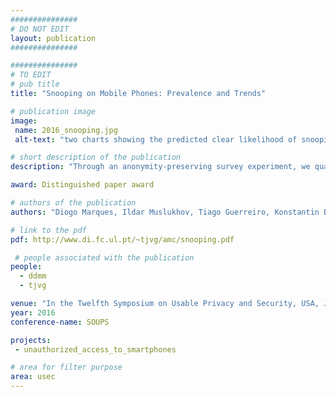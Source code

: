 ```yaml
---
###############
# DO NOT EDIT
layout: publication
###############

###############
# TO EDIT
# pub title
title: "Snooping on Mobile Phones: Prevalence and Trends"

# publication image
image:
 name: 2016_snooping.jpg
 alt-text: "two charts showing the predicted clear likelihood of snooping according to age and depth of adoption" # provide a short description for the image #a11y

# short description of the publication
description: "Through an anonymity-preserving survey experiment, we quantify the pervasiveness of snooping attacks, defined as looking through someone else’s phone without their permission. We estimated the 1-year prevalence to be 31% in an online participant pool. Weighted to the U.S. population, the data indicates that 1 in 5 adults snooped on at least one other person’s phone, just in the year before the survey was conducted."

award: Distinguished paper award

# authors of the publication
authors: "Diogo Marques, Ildar Muslukhov, Tiago Guerreiro, Konstantin Beznosov, Luís Carriço"

# link to the pdf
pdf: http://www.di.fc.ul.pt/~tjvg/amc/snooping.pdf

 # people associated with the publication
people:
  - ddmm
  - tjvg

venue: "In the Twelfth Symposium on Usable Privacy and Security, USA, June, 2016"
year: 2016
conference-name: SOUPS

projects:
 - unauthorized_access_to_smartphones

# area for filter purpose
area: usec
---
```

